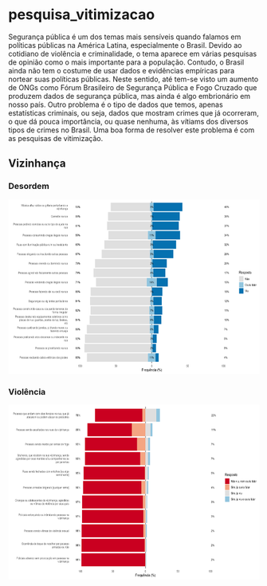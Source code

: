 # pesquisa_vitimizacao

Segurança pública é um dos temas mais sensíveis quando falamos em políticas públicas na América Latina, especialmente o Brasil. Devido ao cotidiano de violência e criminalidade, o tema aparece em várias pesquisas de opinião como o mais importante para a população. Contudo, o Brasil ainda não tem o costume de usar dados e evidências empíricas para nortear suas políticas públicas. Neste sentido, até tem-se visto um aumento de ONGs como Fórum Brasileiro de Segurança Pública e Fogo Cruzado que produzem dados de segurança pública, mas ainda é algo embrionário em nosso país. Outro problema é o tipo de dados que temos, apenas estatísticas criminais, ou seja, dados que mostram crimes que já ocorreram, o que dá pouca importância, ou quase nenhuma, às vítiams dos diversos tipos de crimes no Brasil. Uma boa forma de resolver este problema é com as pesquisas de vitimização.

## Vizinhança

### Desordem

<img src="image/bloco_c6.png" alt="Graph" width="600" height="350">

### Violência

<img src="image/bloco_c7.png" alt="Graph" width="600" height="350">





